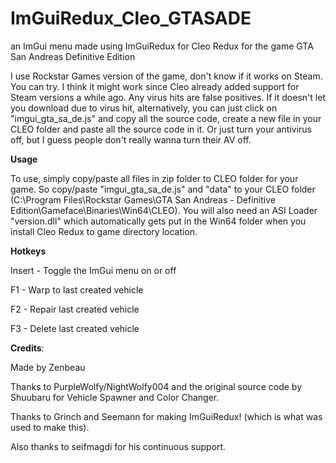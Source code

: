 # ImGuiRedux_Cleo_GTASADE
an ImGui menu made using ImGuiRedux for Cleo Redux for the game GTA San Andreas Definitive Edition

I use Rockstar Games version of the game, don't know if it works on Steam. You can try. I think it might work since Cleo already added support for Steam versions a while ago. Any virus hits are false positives. If it doesn't let you download due to virus hit, alternatively, you can just click on "imgui_gta_sa_de.js" and copy all the source code, create a new file in your CLEO folder and paste all the source code in it. Or just turn your antivirus off, but I guess people don't really wanna turn their AV off.

**Usage**

To use, simply copy/paste all files in zip folder to CLEO folder for your game. So copy/paste "imgui_gta_sa_de.js" and "data" to your CLEO folder (C:\Program Files\Rockstar Games\GTA San Andreas - Definitive Edition\Gameface\Binaries\Win64\CLEO). You will also need an ASI Loader "version.dll" which automatically gets put in the Win64 folder when you install Cleo Redux to game directory location. 

**Hotkeys**

Insert - Toggle the ImGui menu on or off

F1 - Warp to last created vehicle

F2 - Repair last created vehicle

F3 - Delete last created vehicle

**Credits**:

Made by Zenbeau

Thanks to PurpleWolfy/NightWolfy004 and the original source code by Shuubaru for Vehicle Spawner and Color Changer.

Thanks to Grinch and Seemann for making ImGuiRedux! (which is what was used to make this).

Also thanks to seifmagdi for his continuous support.
